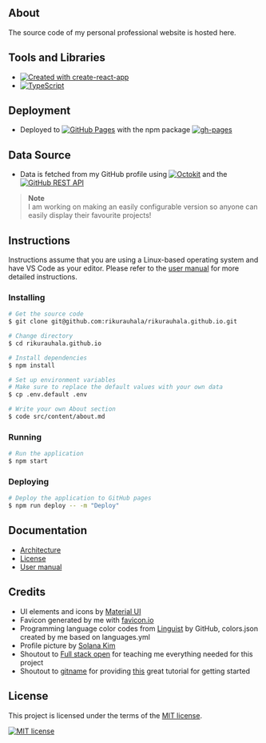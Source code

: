 ## About

The source code of my personal professional website is hosted here.

## Tools and Libraries

- [![Created with create-react-app](https://img.shields.io/badge/Created%20with-create--react--app-61DAFB.svg?logo=React&style=flat-square)](https://create-react-app.dev/docs/adding-typescript/)
- [![TypeScript](https://img.shields.io/badge/TypeScript-4.0.3-007ACC.svg?logo=TypeScript&style=flat-square)](https://www.typescriptlang.org/)

## Deployment

- Deployed to [![GitHub Pages](https://img.shields.io/badge/GitHub%20Pages-N/A-181717.svg?logo=GitHub&style=flat-square)](https://pages.github.com/) with the npm package [![gh-pages](https://img.shields.io/badge/gh--pages-3.1.0-181717.svg?logo=npm&style=flat-square)](https://github.com/tschaub/gh-pages)

## Data Source

- Data is fetched from my GitHub profile using [![Octokit](https://img.shields.io/badge/Octokit-17.37.0-0366D6.svg?logo=GitHub&style=flat-square)](https://github.com/octokit/octokit.js) and the [![GitHub REST API](https://img.shields.io/badge/GitHub%20REST%20API-v3-0366D6.svg?logo=GitHub&style=flat-square)](https://docs.github.com/en/rest)

> **Note**  
> I am working on making an easily configurable version so anyone can easily display their favourite projects!

## Instructions

Instructions assume that you are using a Linux-based operating system and have VS Code as your editor. Please refer to the [user manual](documentation/manual.md) for more detailed instructions.

### Installing

```bash
# Get the source code
$ git clone git@github.com:rikurauhala/rikurauhala.github.io.git

# Change directory
$ cd rikurauhala.github.io

# Install dependencies
$ npm install

# Set up environment variables
# Make sure to replace the default values with your own data
$ cp .env.default .env

# Write your own About section
$ code src/content/about.md
```

### Running

```bash
# Run the application
$ npm start
```

### Deploying

```bash
# Deploy the application to GitHub pages
$ npm run deploy -- -m "Deploy"
```

## Documentation

- [Architecture](documentation/architecture.md)
- [License](LICENSE)
- [User manual](documentation/manual.md)

## Credits

- UI elements and icons by [Material UI](https://mui.com/)  
- Favicon generated by me with [favicon.io](https://favicon.io/favicon-generator/)  
- Programming language color codes from [Linguist](https://github.com/github/linguist/blob/master/lib/linguist/languages.yml) by GitHub, colors.json created by me based on languages.yml
- Profile picture by [Solana Kim](https://github.com/Solanakim)
- Shoutout to [Full stack open](https://fullstackopen.com/en/) for teaching me everything needed for this project
- Shoutout to [gitname](https://github.com/gitname) for providing [this](https://github.com/gitname/react-gh-pages#readme) great tutorial for getting started

## License

This project is licensed under the terms of the [MIT license](https://opensource.org/licenses/MIT).

[![MIT license](https://img.shields.io/badge/License-MIT-blue.svg?style=flat-square)](https://opensource.org/licenses/MIT)

